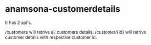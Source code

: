 # anamsona-customerdetails

It has 2 api's.

/customers will retrive all customers details.
/customer/{id} will retrive customer details with respective customer id.
